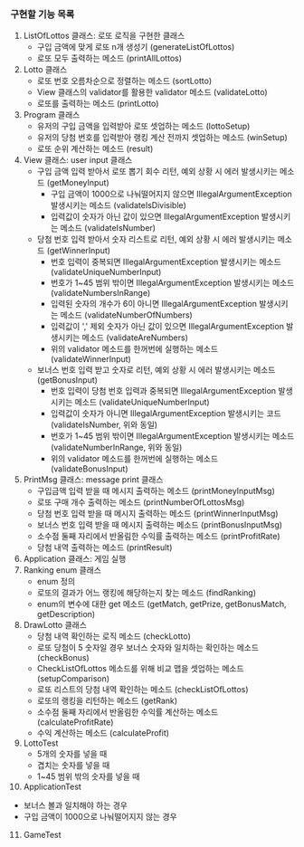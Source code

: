 ### 구현할 기능 목록

1. ListOfLottos 클래스: 로또 로직을 구현한 클래스
    - 구입 금액에 맞게 로또 n개 생성기 (generateListOfLottos)
   - 로또 모두 출력하는 메소드 (printAllLottos)
2. Lotto 클래스
   - 로또 번호 오름차순으로 정렬하는 메소드 (sortLotto)
   - View 클래스의 validator를 활용한 validator 메소드 (validateLotto)
   - 로또를 출력하는 메소드 (printLotto)
3. Program 클래스
   - 유저의 구입 금액을 입력받아 로또 셋업하는 메소드 (lottoSetup)
   - 유저의 당첨 번호를 입력받아 랭킹 계산 전까지 셋업하는 메소드 (winSetup)
   - 로또 순위 계산하는 메소드 (result)
4. View 클래스: user input 클래스
    - 구입 금액 입력 받아서 로또 뽑기 회수 리턴, 예외 상황 시 에러 발생시키는 메소드 (getMoneyInput)
      - 구입 금액이 1000으로 나눠떨어지지 않으면 IllegalArgumentException 발생시키는 메소드 (validateIsDivisible)
      - 입력값이 숫자가 아닌 값이 있으면 IllegalArgumentException 발생시키는 메소드 (validateIsNumber)
    - 당첨 번호 입력 받아서 숫자 리스트로 리턴, 예외 상황 시 에러 발생시키는 메소드 (getWinnerInput)
      - 번호 입력이 중복되면 IllegalArgumentException 발생시키는 메소드 (validateUniqueNumberInput)
      - 번호가 1~45 범위 밖이면 IllegalArgumentException 발생시키는 메소드 (validateNumbersInRange)
      - 입력된 숫자의 개수가 6이 아니면 IllegalArgumentException 발생시키는 메소드 (validateNumberOfNumbers)
      - 입력값이 ',' 제외 숫자가 아닌 값이 있으면 IllegalArgumentException 발생시키는 메소드 (validateAreNumbers)
      - 위의 validator 메소드를 한꺼번에 실행하는 메소드 (validateWinnerInput)
    - 보너스 번호 입력 받고 숫자로 리턴, 예외 상황 시 에러 발생시키는 메소드 (getBonusInput)
      - 번호 입력이 당첨 번호 입력과 중복되면 IllegalArgumentException 발생시키는 메소드 (validateUniqueNumberInput)
      - 입력값이 숫자가 아니면 IllegalArgumentException 발생시키는 코드 (validateIsNumber, 위와 동일)
      - 번호가 1~45 범위 밖이면 IllegalArgumentException 발생시키는 메소드 (validateNumberInRange, 위와 동일)
      - 위의 validator 메소드를 한꺼번에 실행하는 메소드 (validateBonusInput)
5. PrintMsg 클래스: message print 클래스
   - 구입금액 입력 받을 때 메시지 출력하는 메소드 (printMoneyInputMsg)
   - 로또 구매 개수 출력하는 메소드 (printNumberOfLottosMsg)
   - 당첨 번호 입력 받을 때 메시지 출력하는 메소드 (printWinnerInputMsg)
   - 보너스 번호 입력 받을 때 메시지 출력하는 메소드 (printBonusInputMsg)
   - 소수점 둘째 자리에서 반올림한 수익률 출력하는 메소드 (printProfitRate)
   - 당첨 내역 출력하는 메소드 (printResult)
6. Application 클래스: 게임 실행
7. Ranking enum 클래스
   - enum 정의
   - 로또의 결과가 어느 랭킹에 해당하는지 찾는 메소드 (findRanking)
   - enum의 변수에 대한 get 메소드 (getMatch, getPrize, getBonusMatch, getDescription)
8. DrawLotto 클래스
   - 당첨 내역 확인하는 로직 메소드 (checkLotto)
   - 로또 당첨이 5 숫자일 경우 보너스 숫자와 일치하는 확인하는 메소드 (checkBonus)
   - CheckListOfLottos 메소드를 위해 비교 맵을 셋업하는 메소드 (setupComparison)
   - 로또 리스트의 당첨 내역 확인하는 메소드 (checkListOfLottos)
   - 로또의 랭킹을 리턴하는 메소드 (getRank)
   - 소수점 둘째 자리에서 반올림한 수익률 계산하는 메소드 (calculateProfitRate)
   - 수익 계산하는 메소드 (calculateProfit)
9. LottoTest
   - 5개의 숫자를 넣을 때
   - 겹치는 숫자를 넣을 때
   - 1~45 범위 밖의 숫자를 넣을 때
10. ApplicationTest
   - 보너스 볼과 일치해야 하는 경우 
   - 구입 금액이 1000으로 나눠떨어지지 않는 경우
11. GameTest